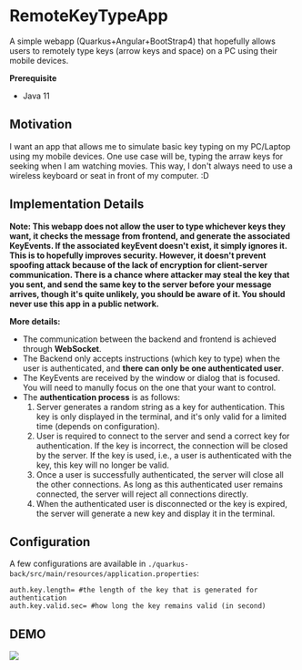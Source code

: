 # RemoteKeyTypeApp
A simple webapp (Quarkus+Angular+BootStrap4) that hopefully allows users to remotely type keys (arrow keys and space) on a PC using their mobile devices.

**Prerequisite**
- Java 11

## Motivation
I want an app that allows me to simulate basic key typing on my PC/Laptop using my mobile devices. One use case will be, typing the arraw keys for seeking when I am watching movies. This way, I don't always need to use a wireless keyboard or seat in front of my computer. :D 

## Implementation Details

**Note: This webapp does not allow the user to type whichever keys they want, it checks the message from frontend, and generate the associated KeyEvents. If the associated keyEvent doesn't exist, it simply ignores it. This is to hopefully improves security. However, it doesn't prevent spoofing attack because of the lack of encryption for client-server communication. There is a chance where attacker may steal the key that you sent, and send the same key to the server before your message arrives, though it's quite unlikely, you should be aware of it. You should never use this app in a public network.**

**More details:**
- The communication between the backend and frontend is achieved through **WebSocket**. 
- The Backend only accepts instructions (which key to type) when the user is authenticated, and **there can only be one authenticated user**.
- The KeyEvents are received by the window or dialog that is focused. You will need to manully focus on the one that your want to control.
- The **authentication process** is as follows: 
    1. Server generates a random string as a key for authentication. This key is only displayed in the terminal, and it's only valid for a limited time (depends on configuration). 
    2. User is required to connect to the server and send a correct key for authentication. If the key is incorrect, the connection will be closed by the server. If the key is used, i.e., a user is authenticated with the key, this key will no longer be valid.
    3. Once a user is successfully authenticated, the server will close all the other connections. As long as this authenticated user remains connected, the server will reject all connections directly.
    4. When the authenticated user is disconnected or the key is expired, the server will generate a new key and display it in the terminal.

## Configuration

A few configurations are available in `./quarkus-back/src/main/resources/application.properties`:

    auth.key.length= #the length of the key that is generated for authentication
    auth.key.valid.sec= #how long the key remains valid (in second)

## DEMO

<img src="https://user-images.githubusercontent.com/45169791/81527576-3b225900-938d-11ea-8590-4571404d392f.gif" />
